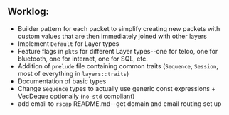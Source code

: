 ## Worklog:

- Builder pattern for each packet to simplify creating new packets with custom values that are then immediately joined with other layers
- Implement `Default` for Layer types
- Feature flags in `pkts` for different Layer types--one for telco, one for bluetooth, one for internet, one for SQL, etc.
- Addition of `prelude` file containing common traits (`Sequence`, `Session`, most of everything in `layers::traits`)
- Documentation of basic types
- Change `Sequence` types to actually use generic const expressions + VecDeque optionally (`no-std` compliant)
- add email to `rscap` README.md--get domain and email routing set up